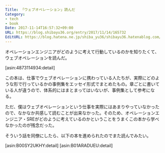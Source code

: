 ```yaml
---
Title: 「ウェブオペレーション」読んだ
Category:
- tech
- book
Date: 2017-11-14T16:57:32+09:00
URL: https://blog.shibayu36.org/entry/2017/11/14/165732
EditURL: https://blog.hatena.ne.jp/shiba_yu36/shibayu36.hatenablog.com/atom/entry/8599973812317705404
---
```


オペレーションエンジニアがどのように考えて行動しているのかを知りたくて、ウェブオペレーションを読んだ。

[asin:4873114934:detail]

この本は、仕事でウェブオペレーションに携わっている人たちが、実際にどのような形で行っているかの事例集をエッセイ形式でまとめたもの。章ごとに書いている人が違うので、体系的にはまとまってはいないが、事例集として参考になる。

ただ、僕はウェブオペレーションという仕事を実際にはあまりやっていなかったので、なかなか共感して読むことが出来なかった。そのため、オペレーションエンジニア・SREがどのように考えているのかということをうまくこの本から学べなかったのが残念だった。

そういう話を同僚にしたら、以下の本を進められたのでまた読んでみたい。

[asin:B00SY2UKHY:detail]
[asin:B01ARADUEU:detail]
